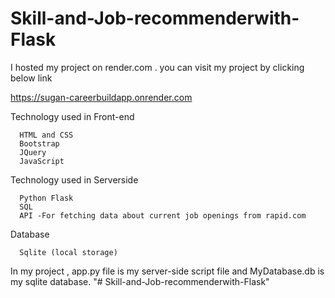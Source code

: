 ﻿# Skill-and-Job-recommenderwith-Flask

I hosted my project on render.com . you can visit my project by clicking below link

https://sugan-careerbuildapp.onrender.com

Technology used in Front-end 

      HTML and CSS
      Bootstrap
      JQuery
      JavaScript

Technology used in Serverside

      Python Flask
      SQL
      API -For fetching data about current job openings from rapid.com 

Database 

      Sqlite (local storage)

In my project , app.py file is my server-side script file and
MyDatabase.db is my sqlite database.
"# Skill-and-Job-recommenderwith-Flask" 
